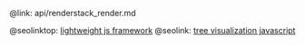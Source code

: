 @link: api/renderstack_render.md

@seolinktop: [lightweight js framework](https://webix.com)
@seolink: [tree visualization javascript](https://webix.com/widget/tree/)